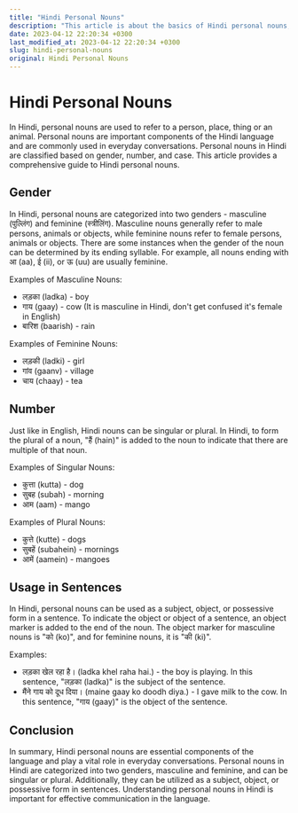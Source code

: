 ```yaml
---
title: "Hindi Personal Nouns"
description: "This article is about the basics of Hindi personal nouns, including their gender, number, and usage in sentences."
date: 2023-04-12 22:20:34 +0300
last_modified_at: 2023-04-12 22:20:34 +0300
slug: hindi-personal-nouns
original: Hindi Personal Nouns
---
```

# Hindi Personal Nouns

In Hindi, personal nouns are used to refer to a person, place, thing or an animal. Personal nouns are important components of the Hindi language and are commonly used in everyday conversations. Personal nouns in Hindi are classified based on gender, number, and case. This article provides a comprehensive guide to Hindi personal nouns.

## Gender

In Hindi, personal nouns are categorized into two genders - masculine (पुल्लिंग) and feminine (स्त्रीलिंग). Masculine nouns generally refer to male persons, animals or objects, while feminine nouns refer to female persons, animals or objects. There are some instances when the gender of the noun can be determined by its ending syllable. For example, all nouns ending with आ (aa), ई (ii), or ऊ (uu) are usually feminine.

Examples of Masculine Nouns: 

- लड़का (ladka) - boy
- गाय (gaay) - cow (It is masculine in Hindi, don't get confused it's female in English)
- बारिश (baarish) - rain

Examples of Feminine Nouns:

- लड़की (ladki) - girl
- गांव (gaanv) - village
- चाय (chaay) - tea

## Number

Just like in English, Hindi nouns can be singular or plural. In Hindi, to form the plural of a noun, "हैं (hain)" is added to the noun to indicate that there are multiple of that noun.

Examples of Singular Nouns:

- कुत्ता (kutta) - dog
- सुबह (subah) - morning
- आम (aam) - mango

Examples of Plural Nouns:

- कुत्ते (kutte) - dogs
- सुबहें (subahein) - mornings
- आमें (aamein) - mangoes

## Usage in Sentences

In Hindi, personal nouns can be used as a subject, object, or possessive form in a sentence. To indicate the object or object of a sentence, an object marker is added to the end of the noun. The object marker for masculine nouns is "को (ko)", and for feminine nouns, it is "की (ki)".

Examples:

- लड़का खेल रहा है। (ladka khel raha hai.) - the boy is playing. In this sentence, "लड़का (ladka)" is the subject of the sentence.
- मैंने गाय को दूध दिया। (maine gaay ko doodh diya.) - I gave milk to the cow. In this sentence, "गाय (gaay)" is the object of the sentence.

## Conclusion

In summary, Hindi personal nouns are essential components of the language and play a vital role in everyday conversations. Personal nouns in Hindi are categorized into two genders, masculine and feminine, and can be singular or plural. Additionally, they can be utilized as a subject, object, or possessive form in sentences. Understanding personal nouns in Hindi is important for effective communication in the language.